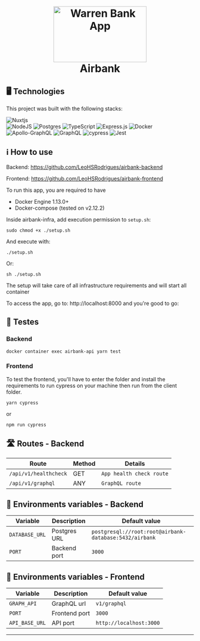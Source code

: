 <h1 align="center">
    <img alt="Warren Bank App" width="250px" height="150px" src="https://uploads-ssl.webflow.com/5ffa4de03c5ff1202dcdba1b/6176e8261b9a19f304b5caf6_airbank%20Speedinvest%20portfolio.jpg" />
    <br>
    Airbank
</h1>

## :desktop_computer: Technologies

This project was built with the following stacks:

![Nuxtjs](https://img.shields.io/badge/Nuxt-002E3B?style=for-the-badge&logo=nuxtdotjs&logoColor=#00DC82) 	
![NodeJS](https://img.shields.io/badge/node.js-6DA55F?style=for-the-badge&logo=node.js&logoColor=white) 
![Postgres](https://img.shields.io/badge/postgres-%23316192.svg?style=for-the-badge&logo=postgresql&logoColor=white)
![TypeScript](https://img.shields.io/badge/typescript-%23007ACC.svg?style=for-the-badge&logo=typescript&logoColor=white) 
![Express.js](https://img.shields.io/badge/express.js-%23404d59.svg?style=for-the-badge&logo=express&logoColor=%2361DAFB) 
![Docker](https://img.shields.io/badge/docker-%230db7ed.svg?style=for-the-badge&logo=docker&logoColor=white)
![Apollo-GraphQL](https://img.shields.io/badge/-ApolloGraphQL-311C87?style=for-the-badge&logo=apollo-graphql)
![GraphQL](https://img.shields.io/badge/-GraphQL-E10098?style=for-the-badge&logo=graphql&logoColor=white)
![cypress](https://img.shields.io/badge/-cypress-%23E5E5E5?style=for-the-badge&logo=cypress&logoColor=058a5e)
![Jest](https://img.shields.io/badge/-jest-%23C21325?style=for-the-badge&logo=jest&logoColor=white)

## :information_source: How to use

Backend:
https://github.com/LeoHSRodrigues/airbank-backend

Frontend:
https://github.com/LeoHSRodrigues/airbank-frontend

To run this app, you are required to have 

- Docker Engine 1.13.0+
- Docker-compose (tested on v2.12.2)

Inside airbank-infra, add execution permission to `setup.sh`:

```
sudo chmod +x ./setup.sh
```

And execute with:

```
./setup.sh
```

Or:

```
sh ./setup.sh
```

The setup will take care of all infrastructure requirements and will start all container

To access the app, go to: http://localhost:8000 and you're good to go:

## :test_tube: Testes

### Backend

```
docker container exec airbank-api yarn test
```
### Frontend

To test the frontend, you'll have to enter the folder and install the requirements to run cypress on your machine then run from the client folder.

```
yarn cypress
```
or

```
npm run cypress
```

## :motorway: Routes - Backend

| Route                           | Method | Details                                 |
| ------------------------------- | ------ | --------------------------------------- |
| `/api/v1/healthcheck`           | GET    | `App health check route`                |
| `/api/v1/graphql`               | ANY    | `GraphQL route`                         |

## :floppy_disk: Environments variables - Backend

| Variable               | Description                          | Default value                                           |
| ---------------------- | ------------------------------------ | -----------------------------------------------         |
| `DATABASE_URL`         | Postgres URL                         | `postgresql://root:root@airbank-database:5432/airbank`  |
| `PORT`                 | Backend port                         | `3000`                                                  |

## :iphone: Environments variables - Frontend

| Variable                            | Description                | Default value           |
| ----------------------------------- | -------------------------- | ----------------------- |
| `GRAPH_API`                         | GraphQL url                | `v1/graphql`            |
| `PORT`                              | Frontend port              | `3000`                  |
| `API_BASE_URL`                      |  API port                  | `http://localhost:3000` |

---

